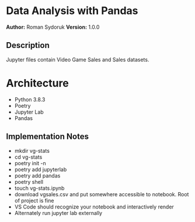 # Data Analysis with Pandas
**Author:** Roman Sydoruk **Version:** 1.0.0

## Description

Jupyter files contain Video Game Sales and Sales datasets.

# Architecture

* Python 3.8.3
* Poetry
* Jupyter Lab
* Pandas

## Implementation Notes
* mkdir vg-stats
* cd vg-stats
* poetry init -n
* poetry add jupyterlab
* poetry add pandas
* poetry shell
* touch vg-stats.ipynb
* download vgsales.csv and put somewhere accessible to notebook. Root of project is fine
* VS Code should recognize your notebook and interactively render
* Alternately run jupyter lab externally